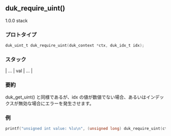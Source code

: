 ## duk_require_uint() 

1.0.0 stack

### プロトタイプ

```c
duk_uint_t duk_require_uint(duk_context *ctx, duk_idx_t idx);
```

### スタック

| ... | val | ... |

### 要約

duk_get_uint() と同様であるが、idx の値が数値でない場合、あるいはインデックスが無効な場合にエラーを発生させます。


### 例

```c
printf("unsigned int value: %lu\n", (unsigned long) duk_require_uint(ctx, -3));
```